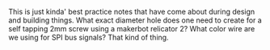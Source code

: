 This is just kinda' best practice notes that have come about during design and building things. What exact diameter hole does one need to create for a self tapping 2mm screw using a makerbot relicator 2? What color wire are we using for SPI bus signals? That kind of thing.
